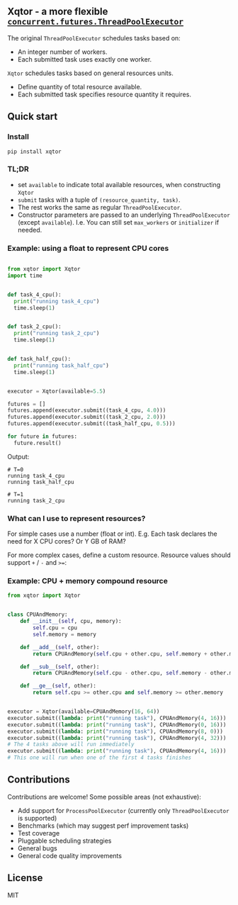 ## Xqtor - a more flexible [`concurrent.futures.ThreadPoolExecutor`](https://docs.python.org/3/library/concurrent.futures.html#concurrent.futures.ThreadPoolExecutor)

The original `ThreadPoolExecutor` schedules tasks based on:

* An integer number of workers.
* Each submitted task uses exactly one worker.

`Xqtor` schedules tasks based on general resources units.

* Define quantity of total resource available.
* Each submitted task specifies resource quantity it requires.

## Quick start

### Install

    pip install xqtor

### TL;DR

* set `available` to indicate total available resources, when constructing `Xqtor`
* `submit` tasks with a tuple of `(resource_quantity, task)`.
* The rest works the same as regular `ThreadPoolExecutor`.
* Constructor parameters are passed to an underlying `ThreadPoolExecutor` (except `available`).
  I.e. You can still set `max_workers` or `initializer` if needed.

### Example: using a float to represent CPU cores

```python

from xqtor import Xqtor
import time


def task_4_cpu():
  print("running task_4_cpu")
  time.sleep(1)


def task_2_cpu():
  print("running task_2_cpu")
  time.sleep(1)


def task_half_cpu():
  print("running task_half_cpu")
  time.sleep(1)


executor = Xqtor(available=5.5)

futures = []
futures.append(executor.submit((task_4_cpu, 4.0)))
futures.append(executor.submit((task_2_cpu, 2.0)))
futures.append(executor.submit((task_half_cpu, 0.5)))

for future in futures:
  future.result()
```

Output:

```
# T=0
running task_4_cpu
running task_half_cpu

# T=1
running task_2_cpu
```

### What can I use to represent resources?

For simple cases use a number (float or int). E.g. Each task declares the need for X CPU cores? Or Y GB of RAM?

For more complex cases, define a custom resource. Resource values should support `+` / `-` and `>=`:

### Example: CPU + memory compound resource

```python
from xqtor import Xqtor


class CPUAndMemory:
    def __init__(self, cpu, memory):
        self.cpu = cpu
        self.memory = memory

    def __add__(self, other):
        return CPUAndMemory(self.cpu + other.cpu, self.memory + other.memory)

    def __sub__(self, other):
        return CPUAndMemory(self.cpu - other.cpu, self.memory - other.memory)

    def __ge__(self, other):
        return self.cpu >= other.cpu and self.memory >= other.memory


executor = Xqtor(available=CPUAndMemory(16, 64))
executor.submit((lambda: print("running task"), CPUAndMemory(4, 16)))
executor.submit((lambda: print("running task"), CPUAndMemory(0, 16)))
executor.submit((lambda: print("running task"), CPUAndMemory(8, 0)))
executor.submit((lambda: print("running task"), CPUAndMemory(4, 32)))
# The 4 tasks above will run immediately
executor.submit((lambda: print("running task"), CPUAndMemory(4, 16)))
# This one will run when one of the first 4 tasks finishes
```

## Contributions

Contributions are welcome!  Some possible areas (not exhaustive):

* Add support for `ProcessPoolExecutor` (currently only `ThreadPoolExecutor` is supported)
* Benchmarks (which may suggest perf improvement tasks)
* Test coverage
* Pluggable scheduling strategies
* General bugs
* General code quality improvements

## License

MIT